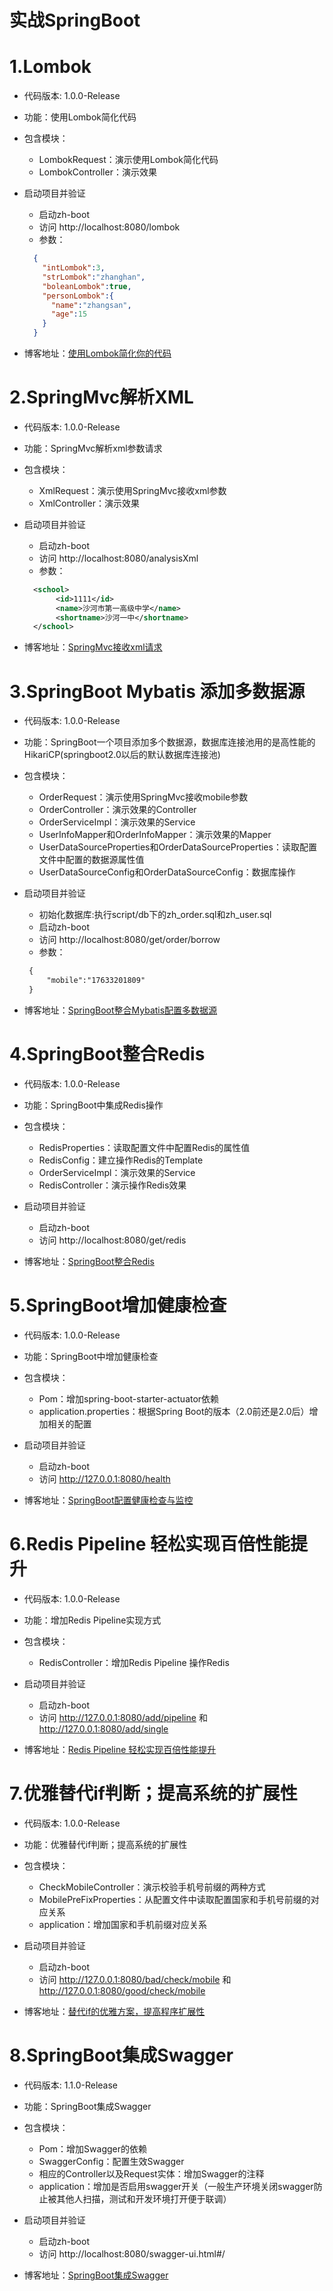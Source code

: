 # 实战SpringBoot
  
# 1.Lombok

* 代码版本: 1.0.0-Release

* 功能：使用Lombok简化代码

* 包含模块：  
    * LombokRequest：演示使用Lombok简化代码
    * LombokController：演示效果
    
* 启动项目并验证
    * 启动zh-boot
    * 访问 http://localhost:8080/lombok
    * 参数：
    ```json
      {
        "intLombok":3,
        "strLombok":"zhanghan",
        "boleanLombok":true,
        "personLombok":{
          "name":"zhangsan",
          "age":15
        }
      }
    ```

* 博客地址：[使用Lombok简化你的代码](https://blog.csdn.net/zhanghan18333611647/article/details/86095583 "别忘记点赞哦") 



# 2.SpringMvc解析XML

* 代码版本: 1.0.0-Release

* 功能：SpringMvc解析xml参数请求

* 包含模块：  
    * XmlRequest：演示使用SpringMvc接收xml参数
    * XmlController：演示效果
    
* 启动项目并验证
    * 启动zh-boot
    * 访问 http://localhost:8080/analysisXml
    * 参数：
    ```xml
      <school>
	       <id>1111</id>
	       <name>沙河市第一高级中学</name>
	       <shortname>沙河一中</shortname>
      </school>
    ```     

* 博客地址：[SpringMvc接收xml请求](https://blog.csdn.net/zhanghan18333611647/article/details/86098569 "别忘记点赞哦")


# 3.SpringBoot Mybatis 添加多数据源

* 代码版本: 1.0.0-Release

* 功能：SpringBoot一个项目添加多个数据源，数据库连接池用的是高性能的HikariCP(springboot2.0以后的默认数据库连接池)

* 包含模块：  
    * OrderRequest：演示使用SpringMvc接收mobile参数
    * OrderController：演示效果的Controller
    * OrderServiceImpl：演示效果的Service
    * UserInfoMapper和OrderInfoMapper：演示效果的Mapper
    * UserDataSourceProperties和OrderDataSourceProperties：读取配置文件中配置的数据源属性值
    * UserDataSourceConfig和OrderDataSourceConfig：数据库操作    
    
* 启动项目并验证
    * 初始化数据库:执行script/db下的zh_order.sql和zh_user.sql
    * 启动zh-boot
    * 访问 http://localhost:8080/get/order/borrow
    * 参数：
    ```xml
     {
         "mobile":"17633201809"
     }
    ```     

* 博客地址：[SpringBoot整合Mybatis配置多数据源](https://blog.csdn.net/zhanghan18333611647/article/details/86363865 "别忘记点赞哦") 



# 4.SpringBoot整合Redis

* 代码版本: 1.0.0-Release

* 功能：SpringBoot中集成Redis操作

* 包含模块：  
    * RedisProperties：读取配置文件中配置Redis的属性值
    * RedisConfig：建立操作Redis的Template
    * OrderServiceImpl：演示效果的Service
    * RedisController：演示操作Redis效果   
    
* 启动项目并验证
    * 启动zh-boot
    * 访问 http://localhost:8080/get/redis
 

* 博客地址：[SpringBoot整合Redis](https://blog.csdn.net/zhanghan18333611647/article/details/86366865 "别忘记点赞哦") 

# 5.SpringBoot增加健康检查

* 代码版本: 1.0.0-Release

* 功能：SpringBoot中增加健康检查

* 包含模块：  
    * Pom：增加spring-boot-starter-actuator依赖
    * application.properties：根据Spring Boot的版本（2.0前还是2.0后）增加相关的配置
  
    
* 启动项目并验证
    * 启动zh-boot
    * 访问 http://127.0.0.1:8080/health
 

* 博客地址：[SpringBoot配置健康检查与监控](https://blog.csdn.net/zhanghan18333611647/article/details/89068368 "别忘记点赞哦") 


# 6.Redis Pipeline 轻松实现百倍性能提升

* 代码版本: 1.0.0-Release

* 功能：增加Redis Pipeline实现方式

* 包含模块：  
    * RedisController：增加Redis Pipeline 操作Redis
  
    
* 启动项目并验证
    * 启动zh-boot
    * 访问 http://127.0.0.1:8080/add/pipeline 和 http://127.0.0.1:8080/add/single
 

* 博客地址：[Redis Pipeline 轻松实现百倍性能提升](https://blog.csdn.net/zhanghan18333611647/article/details/90646951 "别忘记点赞哦") 


# 7.优雅替代if判断；提高系统的扩展性

* 代码版本: 1.0.0-Release

* 功能：优雅替代if判断；提高系统的扩展性

* 包含模块：  
    * CheckMobileController：演示校验手机号前缀的两种方式
    * MobilePreFixProperties：从配置文件中读取配置国家和手机号前缀的对应关系
    * application：增加国家和手机前缀对应关系
  
    
* 启动项目并验证
    * 启动zh-boot
    * 访问 http://127.0.0.1:8080/bad/check/mobile 和 http://127.0.0.1:8080/good/check/mobile
 

* 博客地址：[替代if的优雅方案，提高程序扩展性](https://blog.csdn.net/zhanghan18333611647/article/details/91603890 "别忘记点赞哦") 



# 8.SpringBoot集成Swagger

* 代码版本: 1.1.0-Release

* 功能：SpringBoot集成Swagger

* 包含模块：  
    * Pom：增加Swagger的依赖
    * SwaggerConfig：配置生效Swagger
    * 相应的Controller以及Request实体：增加Swagger的注释
    * application：增加是否启用swagger开关（一般生产环境关闭swagger防止被其他人扫描，测试和开发环境打开便于联调）
  
    
* 启动项目并验证
    * 启动zh-boot
    * 访问 http://localhost:8080/swagger-ui.html#/
 

* 博客地址：[SpringBoot集成Swagger](https://blog.csdn.net/zhanghan18333611647/article/details/91603890 "别忘记点赞哦") 
